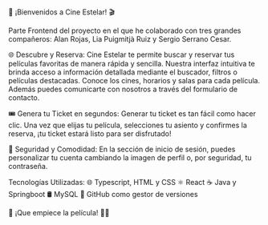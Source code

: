 🚀 ¡Bienvenidos a Cine Estelar! 🎬

Parte Frontend del proyecto en el que he colaborado con tres grandes compañeros: Alan Rojas, Lia Puigmitjà Ruiz y Sergio Serrano Cesar.

🌐 Descubre y Reserva:
Cine Estelar te permite buscar y reservar tus películas favoritas de manera rápida y sencilla. Nuestra interfaz intuitiva te brinda acceso a información detallada mediante el buscador, filtros o películas destacadas. Conoce los cines, horarios y salas para cada película. Además puedes comunicarte con nosotros a través del formulario de contacto.

🎟️ Genera tu Ticket en segundos:
Generar tu ticket es tan fácil como hacer clic. Una vez que elijas tu película, selecciones tu asiento y confirmes la reserva, ¡tu ticket estará listo para ser disfrutado!

🔐 Seguridad y Comodidad:
En la sección de inicio de sesión, puedes personalizar tu cuenta cambiando la imagen de perfil o, por seguridad, tu contraseña.

Tecnologías Utilizadas:
🌐 Typescript, HTML y CSS
⚛️ React
☕ Java y Springboot
🛢️ MySQL
📂 GitHub como gestor de versiones

🚀 ¡Que empiece la película! 🎥✨
